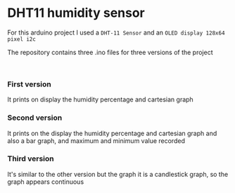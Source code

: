 # DHT11 humidity sensor

For this arduino project I used a ``DHT-11 Sensor`` and an ``OLED display 128x64 pixel i2c``

The repository contains three .ino files for three versions of the project 

<br>

### First version 
It prints on display the humidity percentage and cartesian graph
### Second version
It prints on the display the humidity percentage and cartesian graph and also a bar graph, and maximum and minimum value recorded
### Third version
It's similar to the other version but the graph it is a candlestick graph, so the graph appears continuous
  

